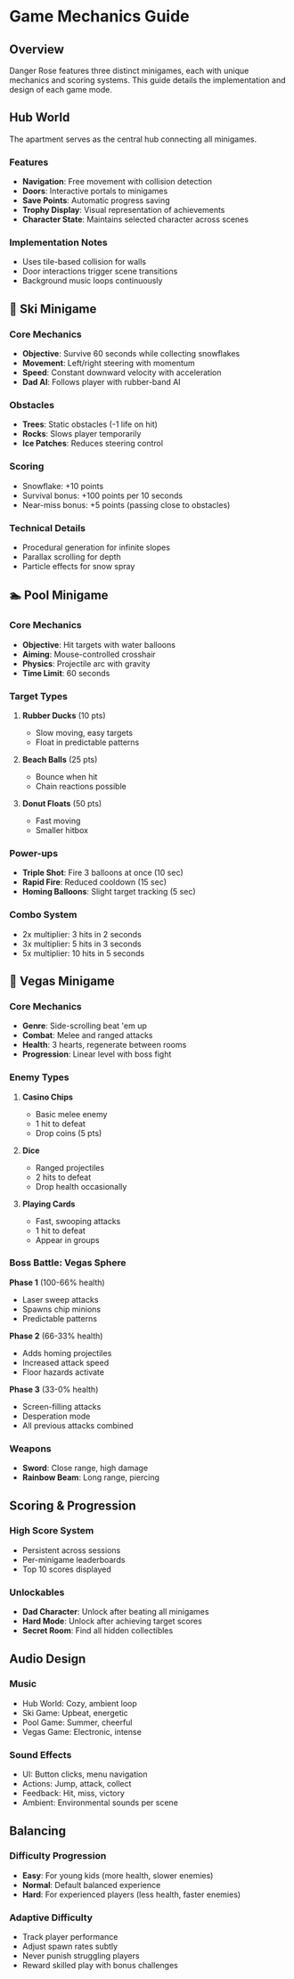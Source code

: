 # Game Mechanics Guide

## Overview

Danger Rose features three distinct minigames, each with unique mechanics and scoring systems. This guide details the implementation and design of each game mode.

## Hub World

The apartment serves as the central hub connecting all minigames.

### Features
- **Navigation**: Free movement with collision detection
- **Doors**: Interactive portals to minigames
- **Save Points**: Automatic progress saving
- **Trophy Display**: Visual representation of achievements
- **Character State**: Maintains selected character across scenes

### Implementation Notes
- Uses tile-based collision for walls
- Door interactions trigger scene transitions
- Background music loops continuously

## 🎿 Ski Minigame

### Core Mechanics
- **Objective**: Survive 60 seconds while collecting snowflakes
- **Movement**: Left/right steering with momentum
- **Speed**: Constant downward velocity with acceleration
- **Dad AI**: Follows player with rubber-band AI

### Obstacles
- **Trees**: Static obstacles (-1 life on hit)
- **Rocks**: Slows player temporarily
- **Ice Patches**: Reduces steering control

### Scoring
- Snowflake: +10 points
- Survival bonus: +100 points per 10 seconds
- Near-miss bonus: +5 points (passing close to obstacles)

### Technical Details
- Procedural generation for infinite slopes
- Parallax scrolling for depth
- Particle effects for snow spray

## 🏊 Pool Minigame

### Core Mechanics
- **Objective**: Hit targets with water balloons
- **Aiming**: Mouse-controlled crosshair
- **Physics**: Projectile arc with gravity
- **Time Limit**: 60 seconds

### Target Types
1. **Rubber Ducks** (10 pts)
   - Slow moving, easy targets
   - Float in predictable patterns

2. **Beach Balls** (25 pts)
   - Bounce when hit
   - Chain reactions possible

3. **Donut Floats** (50 pts)
   - Fast moving
   - Smaller hitbox

### Power-ups
- **Triple Shot**: Fire 3 balloons at once (10 sec)
- **Rapid Fire**: Reduced cooldown (15 sec)
- **Homing Balloons**: Slight target tracking (5 sec)

### Combo System
- 2x multiplier: 3 hits in 2 seconds
- 3x multiplier: 5 hits in 3 seconds
- 5x multiplier: 10 hits in 5 seconds

## 🎰 Vegas Minigame

### Core Mechanics
- **Genre**: Side-scrolling beat 'em up
- **Combat**: Melee and ranged attacks
- **Health**: 3 hearts, regenerate between rooms
- **Progression**: Linear level with boss fight

### Enemy Types
1. **Casino Chips**
   - Basic melee enemy
   - 1 hit to defeat
   - Drop coins (5 pts)

2. **Dice**
   - Ranged projectiles
   - 2 hits to defeat
   - Drop health occasionally

3. **Playing Cards**
   - Fast, swooping attacks
   - 1 hit to defeat
   - Appear in groups

### Boss Battle: Vegas Sphere

**Phase 1** (100-66% health)
- Laser sweep attacks
- Spawns chip minions
- Predictable patterns

**Phase 2** (66-33% health)
- Adds homing projectiles
- Increased attack speed
- Floor hazards activate

**Phase 3** (33-0% health)
- Screen-filling attacks
- Desperation mode
- All previous attacks combined

### Weapons
- **Sword**: Close range, high damage
- **Rainbow Beam**: Long range, piercing

## Scoring & Progression

### High Score System
- Persistent across sessions
- Per-minigame leaderboards
- Top 10 scores displayed

### Unlockables
- **Dad Character**: Unlock after beating all minigames
- **Hard Mode**: Unlock after achieving target scores
- **Secret Room**: Find all hidden collectibles

## Audio Design

### Music
- Hub World: Cozy, ambient loop
- Ski Game: Upbeat, energetic
- Pool Game: Summer, cheerful
- Vegas Game: Electronic, intense

### Sound Effects
- UI: Button clicks, menu navigation
- Actions: Jump, attack, collect
- Feedback: Hit, miss, victory
- Ambient: Environmental sounds per scene

## Balancing

### Difficulty Progression
- **Easy**: For young kids (more health, slower enemies)
- **Normal**: Default balanced experience
- **Hard**: For experienced players (less health, faster enemies)

### Adaptive Difficulty
- Track player performance
- Adjust spawn rates subtly
- Never punish struggling players
- Reward skilled play with bonus challenges
